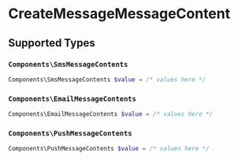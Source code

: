 # CreateMessageMessageContent


## Supported Types

### `Components\SmsMessageContents`

```php
Components\SmsMessageContents $value = /* values here */
```

### `Components\EmailMessageContents`

```php
Components\EmailMessageContents $value = /* values here */
```

### `Components\PushMessageContents`

```php
Components\PushMessageContents $value = /* values here */
```

